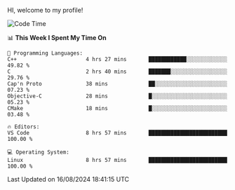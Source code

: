 HI, welcome to my profile!
<!--START_SECTION:waka-->
![Code Time](http://img.shields.io/badge/Code%20Time-1%2C875%20hrs%2032%20mins-blue)

📊 **This Week I Spent My Time On** 

```text
💬 Programming Languages: 
C++                      4 hrs 27 mins       ████████████░░░░░░░░░░░░░   49.82 % 
C                        2 hrs 40 mins       ███████░░░░░░░░░░░░░░░░░░   29.76 % 
Cap'n Proto              38 mins             ██░░░░░░░░░░░░░░░░░░░░░░░   07.23 % 
Objective-C              28 mins             █░░░░░░░░░░░░░░░░░░░░░░░░   05.23 % 
CMake                    18 mins             █░░░░░░░░░░░░░░░░░░░░░░░░   03.48 % 

🔥 Editors: 
VS Code                  8 hrs 57 mins       █████████████████████████   100.00 % 

💻 Operating System: 
Linux                    8 hrs 57 mins       █████████████████████████   100.00 % 
```


 Last Updated on 16/08/2024 18:41:15 UTC
<!--END_SECTION:waka-->
